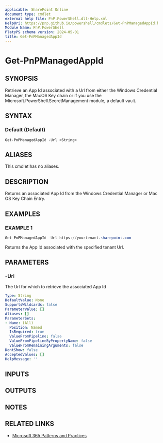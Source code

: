 ```yaml
---
applicable: SharePoint Online
document type: cmdlet
external help file: PnP.PowerShell.dll-Help.xml
HelpUri: https://pnp.github.io/powershell/cmdlets/Get-PnPManagedAppId.html
Module Name: PnP.PowerShell
PlatyPS schema version: 2024-05-01
title: Get-PnPManagedAppId
---
```


# Get-PnPManagedAppId

## SYNOPSIS

Retrieve an App Id associated with a Url from either the Windows Credential Manager, the MacOS Key chain or if you use the Microsoft.PowerShell.SecretManagement module, a default vault.

## SYNTAX

### Default (Default)

```
Get-PnPManagedAppId -Url <String>
```

## ALIASES

This cmdlet has no aliases.

## DESCRIPTION

Returns an associated App Id from the Windows Credential Manager or Mac OS Key Chain Entry.

## EXAMPLES

### EXAMPLE 1

```powershell
Get-PnPManagedAppId -Url https://yourtenant.sharepoint.com
```

Returns the App Id associated with the specified tenant Url.

## PARAMETERS

### -Url

The Url for which to retrieve the associated App Id

```yaml
Type: String
DefaultValue: None
SupportsWildcards: false
ParameterValue: []
Aliases: []
ParameterSets:
- Name: (All)
  Position: Named
  IsRequired: true
  ValueFromPipeline: false
  ValueFromPipelineByPropertyName: false
  ValueFromRemainingArguments: false
DontShow: false
AcceptedValues: []
HelpMessage: ''
```

## INPUTS

## OUTPUTS

## NOTES

## RELATED LINKS

- [Microsoft 365 Patterns and Practices](https://aka.ms/m365pnp)
